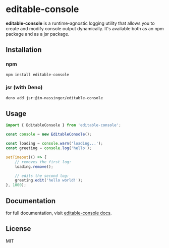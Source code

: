 # editable-console

**editable-console** is a runtime-agnostic logging utility that allows you to create and modify console output dynamically. It's available both as an npm package and as a jsr package.

## Installation

### npm

```bash
npm install editable-console
```

### jsr (with Deno)

```bash
deno add jsr:@im-nassinger/editable-console
```

## Usage

```ts
import { EditableConsole } from 'editable-console';

const console = new EditableConsole();

const loading = console.warn('loading...');
const greeting = console.log('hello');

setTimeout(() => {
    // removes the first log:
    loading.remove();

    // edits the second log:
    greeting.edit('hello world!');
}, 1000);
```

## Documentation

for full documentation, visit [editable-console docs](https://nassinger.com/projects/editable-console/docs/pages/README.html).

## License

MIT